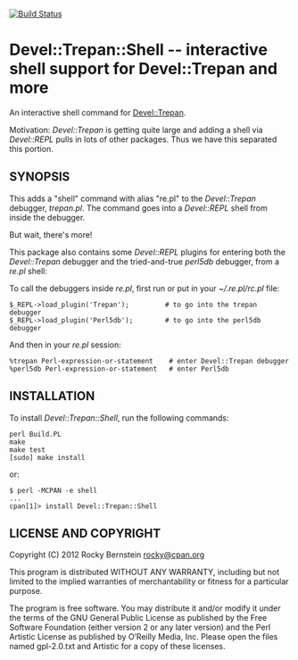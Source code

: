 [![Build Status](https://travis-ci.org/rocky/Perl-Devel-Trepan-Shell.png)](https://travis-ci.org/rocky/Perl-Devel-Trepan-Shell)

Devel::Trepan::Shell -- interactive shell support for Devel::Trepan and more
==================================================================

An interactive shell command for [Devel::Trepan](https://github.com/rocky/Perl-Devel-Trepan/wiki).

Motivation: <i>Devel::Trepan</i> is getting quite large and adding a
shell via <i>Devel::REPL</i> pulls in lots of other packages. Thus we
have this separated this portion.

SYNOPSIS
--------

This adds a "shell" command with alias "re.pl" to the
<i>Devel::Trepan</i> debugger, <i>trepan.pl</i>. The command goes into
a <i>Devel::REPL</i> shell from inside the debugger.

But wait, there's more!

This package also contains some <i>Devel::REPL</i> plugins for entering both the
<i>Devel::Trepan</i> debugger and the tried-and-true <i>perl5db</i>
debugger, from a <i>re.pl</i> shell:

To call the debuggers inside <i>re.pl</i>, first run or put in your
<i>~/.re.pl/rc.pl</i> file:

    $_REPL->load_plugin('Trepan');         # to go into the trepan debugger
    $_REPL->load_plugin('Perl5db');        # to go into the perl5db debugger

And then in your <i>re.pl</i> session:

    %trepan Perl-expression-or-statement    # enter Devel::Trepan debugger
    %perl5db Perl-expression-or-statement   # enter Perl5db


INSTALLATION
------------

To install <i>Devel::Trepan::Shell</i>, run the following commands:

	perl Build.PL
	make
	make test
	[sudo] make install

or:

    $ perl -MCPAN -e shell
    ...
    cpan[1]> install Devel::Trepan::Shell

LICENSE AND COPYRIGHT
---------------------

Copyright (C) 2012 Rocky Bernstein <rocky@cpan.org>

This program is distributed WITHOUT ANY WARRANTY, including but not
limited to the implied warranties of merchantability or fitness for a
particular purpose.

The program is free software. You may distribute it and/or modify it
under the terms of the GNU General Public License as published by the
Free Software Foundation (either version 2 or any later version) and
the Perl Artistic License as published by O’Reilly Media, Inc. Please
open the files named gpl-2.0.txt and Artistic for a copy of these
licenses.
